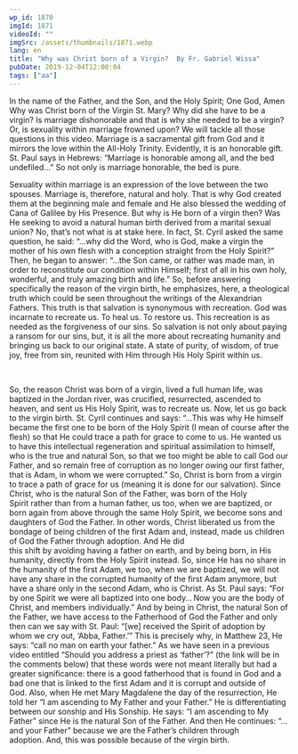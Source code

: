 ```yaml
---
wp_id: 1870
imgId: 1871
videoId: ""
imgSrc: /assets/thumbnails/1871.webp
lang: en
title: "Why was Christ born of a Virgin?  By Fr. Gabriel Wissa"
pubDate: 2019-12-04T12:00:04
tags: ["aa"]
---
```


<p>In the name of the Father, and the Son, and the Holy Spirit; One God, Amen Why was Christ born of the Virgin St. Mary? Why did she have to be a virgin? Is marriage dishonorable and that is why she needed to be a virgin? Or, is sexuality within marriage frowned upon? We will tackle all those questions in this video. Marriage is a sacramental gift from God and it mirrors the love within the All-Holy Trinity. Evidently, it is an honorable gift. St. Paul says in Hebrews: “Marriage is honorable among all, and the bed undefiled…” So not only is marriage honorable, the bed is pure.</p>
<p><span data-contrast="auto">Sexuality within marriage is an expression of the love between the two spouses. </span><span data-contrast="auto">Marriage is</span><span data-contrast="auto">, therefore,</span><span data-contrast="auto"> natural and holy. That is why God created them </span><span data-contrast="auto">at the beginning </span><span data-contrast="auto">male and female and He </span><span data-contrast="auto">also </span><span data-contrast="auto">blessed the wedding of Cana of Galilee by His Presence. B</span><span data-contrast="auto">ut</span><span data-contrast="auto"> why is He born of a virgin</span><span data-contrast="auto"> then</span><span data-contrast="auto">? Was He </span><span data-contrast="auto">seeking to</span><span data-contrast="auto"> avoid a natural </span><span data-contrast="auto">human birth derived </span><span data-contrast="auto">from a </span><span data-contrast="auto">marital sexual union</span><span data-contrast="auto">? No, </span><span data-contrast="auto">that’s not what is </span><span data-contrast="auto">at stake</span><span data-contrast="auto"> here</span><span data-contrast="auto">. </span><span data-contrast="auto">In fact, </span><span data-contrast="auto">St. Cyril asked the same question, he said: “…why did the Word, who is God, make a virgin the mother of his own flesh with a conception straight from the Holy Spirit?” Then, he </span><span data-contrast="auto">began to </span><span data-contrast="auto">answer:</span><span data-contrast="auto"> “…the Son came, or rather was made man, in order to reconstitute our condition within Himself; first of </span><span data-contrast="auto">all</span><span data-contrast="auto"> in his own holy, wonderful, and truly amazing birth and life.”</span><span data-contrast="auto"> </span><span data-contrast="auto">So, before answering specifically the reason of the virgin birth, he emphasizes</span><span data-contrast="auto">, here, </span><span data-contrast="auto">a theological truth </span><span data-contrast="auto">which could be seen throughout the writings of the Alexandrian Fathers</span><span data-contrast="auto">. This truth</span><span data-contrast="auto"> is that salvation is synonymous with recreation. God was incarnate to recreate us. To heal us. To restore us. This recreation </span><span data-contrast="auto">is as needed as</span><span data-contrast="auto"> the forgiveness of </span><span data-contrast="auto">our </span><span data-contrast="auto">sins</span><span data-contrast="auto">. </span><span data-contrast="auto">So</span><span data-contrast="auto"> </span><span data-contrast="auto">salvation</span><span data-contrast="auto"> is not only about paying a ransom for our sins, but, it is </span><span data-contrast="auto">all the more</span><span data-contrast="auto"> </span><span data-contrast="auto">about </span><span data-contrast="auto">recreating humanity and bringing us back to our original state</span><span data-contrast="auto">. </span><span data-contrast="auto">A state of purity, of wisdom, of true joy, free from sin, reunited with Him through His Holy Spirit within us.  </span><span data-ccp-props="{&quot;201341983&quot;:0,&quot;335559739&quot;:200,&quot;335559740&quot;:276}" data-wac-het="1"> </span></p>
<p><span data-ccp-props="{&quot;201341983&quot;:0,&quot;335559739&quot;:200,&quot;335559740&quot;:276}" data-wac-het="1"> </span></p>
<p><span data-contrast="auto">So, the reason Christ </span><span data-contrast="auto">wa</span><span data-contrast="auto">s born of a virgin, lived a full human life, was baptized in the Jordan river, was crucified, resurrected</span><span data-contrast="auto">, </span><span data-contrast="auto">ascended to heaven, </span><span data-contrast="auto">and sent us His Holy Spirit, </span><span data-contrast="auto">wa</span><span data-contrast="auto">s </span><span data-contrast="auto">to </span><span data-contrast="auto">recreate us. </span><span data-contrast="auto">Now, </span><span data-contrast="auto">let us</span><span data-contrast="auto"> go</span><span data-contrast="auto"> back to the virgin birth</span><span data-contrast="auto">.</span><span data-contrast="auto"> S</span><span data-contrast="auto">t. Cyril continues and says: “…This was why He himself became the first one to be born of the Holy Spirit (I mean of course after the flesh) so that He could trace a path for grace to come to us. He wanted us to have this intellectual regeneration and spiritual assimilation to himself, who is the true and natural Son, so that we too might be able to call God our Father, and so remain free of corruption as no longer owing our first father, that is Adam, in whom we were corrupted.”</span><span data-contrast="auto"> </span><span data-contrast="auto">So, Christ is born from a virgin to trace a path </span><span data-contrast="auto">of</span><span data-contrast="auto"> grace for us (</span><span data-contrast="auto">meaning </span><span data-contrast="auto">it is done for our salvation). </span><span data-contrast="auto">Since Christ, who is </span><span data-contrast="auto">the </span><span data-contrast="auto">natural Son of the Father, was born of the Holy Spirit </span><span data-contrast="auto">rather than </span><span data-contrast="auto">from </span><span data-contrast="auto">a human father</span><span data-contrast="auto">, us too, when we are baptized, or born again from above</span><span data-contrast="auto"> through the same Holy Spirit</span><span data-contrast="auto">, we become sons and daughters of God the Father. In other words, Christ liberated us from the bondage of being children of the first Adam and</span><span data-contrast="auto">, instead,</span><span data-contrast="auto"> made us children of God the Father through adoption. </span><span data-contrast="auto">And He did this </span><span data-contrast="auto">shift </span><span data-contrast="auto">by </span><span data-contrast="auto">avoiding </span><span data-contrast="auto">having </span><span data-contrast="auto">a</span><span data-contrast="auto"> father on earth</span><span data-contrast="auto">, and by b</span><span data-contrast="auto">eing born</span><span data-contrast="auto">, in His humanity,</span><span data-contrast="auto"> directly </span><span data-contrast="auto">from</span><span data-contrast="auto"> the </span><span data-contrast="auto">Holy </span><span data-contrast="auto">Spirit instead. </span><span data-contrast="auto">S</span><span data-contrast="auto">o, since</span><span data-contrast="auto"> He has no share in the</span><span data-contrast="auto"> humanity of the</span><span data-contrast="auto"> first Adam, </span><span data-contrast="auto">we</span><span data-contrast="auto"> too, when </span><span data-contrast="auto">we are </span><span data-contrast="auto">baptized, </span><span data-contrast="auto">we</span><span data-contrast="auto"> will not have any share in the </span><span data-contrast="auto">corrupted humanity of the </span><span data-contrast="auto">first Adam</span><span data-contrast="auto"> anymore</span><span data-contrast="auto">, but have a share only in the second Adam, who is Christ. </span><span data-contrast="auto">As St. Paul says: “</span><span data-contrast="auto">For by one Spirit we were all baptized into one body</span><span data-contrast="auto">…</span><span data-contrast="auto"> Now you are the body of Christ, and members individually.</span><span data-contrast="auto">”</span><span data-contrast="auto"> </span><span data-contrast="auto">And by being in Christ, </span><span data-contrast="auto">the natural Son of the Father, </span><span data-contrast="auto">we </span><span data-contrast="auto">have </span><span data-contrast="auto">access to the </span><span data-contrast="auto">F</span><span data-contrast="auto">atherhood of </span><span data-contrast="auto">God the Father and only then can we say with St. Paul: “[we] </span><span data-contrast="auto">received the Spirit of adoption by whom we cry out, ‘Abba, Father.’”</span><span data-contrast="auto"> </span><span data-contrast="auto">This is precisely why</span><span data-contrast="auto">,</span><span data-contrast="auto"> </span><span data-contrast="auto">in Matthew 23, He says: “call no man on earth your father.” As we have seen in a previous video entitled “</span><span data-contrast="auto">Should you address a priest as ‘father’?</span><span data-contrast="auto">” (</span><span data-contrast="auto">the </span><span data-contrast="auto">link </span><span data-contrast="auto">will be </span><span data-contrast="auto">in the comments </span><span data-contrast="auto">below) that these words were not meant literally but had a greater significance</span><span data-contrast="auto">: th</span><span data-contrast="auto">ere is a good fatherhood </span><span data-contrast="auto">that is found </span><span data-contrast="auto">in God and a bad one </span><span data-contrast="auto">that is </span><span data-contrast="auto">linked to the first Adam and it is </span><span data-contrast="auto">corrupt and </span><span data-contrast="auto">outside of God.</span><span data-contrast="auto"> A</span><span data-contrast="auto">lso, </span><span data-contrast="auto">when He met Mary Magdalene the day of the resurrection, He told her</span><span data-contrast="auto"> </span><span data-contrast="auto">“I am </span><span data-contrast="auto">ascending to My Father and your Father.” </span><span data-contrast="auto">He is differentiating between </span><span data-contrast="auto">our sonship</span><span data-contrast="auto"> and Hi</span><span data-contrast="auto">s Sonship</span><span data-contrast="auto">. He says: “I am ascending to My Father” since He </span><span data-contrast="auto">is the natural </span><span data-contrast="auto">Son of the </span><span data-contrast="auto">Father</span><span data-contrast="auto">. And then He continues: “…and your Father”</span><span data-contrast="auto"> </span><span data-contrast="auto">because we are the</span><span data-contrast="auto"> Father</span><span data-contrast="auto">’s children</span><span data-contrast="auto"> through adoption. </span><span data-contrast="auto">And</span><span data-contrast="auto">, t</span><span data-contrast="auto">his was possible because of the </span><span data-contrast="auto">v</span><span data-contrast="auto">irgin birth</span>.</p>
